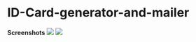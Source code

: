 # ID-Card-generator-and-mailer
**Screenshots**
<img src = "https://user-images.githubusercontent.com/55442850/136698958-74f81b52-b9e2-44fe-979e-1afaeeca60be.png">
<img src = "https://user-images.githubusercontent.com/55442850/136699006-a75a7a82-9f2a-4bd8-8ca9-646a580651e1.png">

